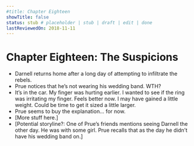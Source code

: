 ```yaml
---
#title: Chapter Eighteen
showTitle: false
status: stub # placeholder | stub | draft | edit | done
lastReviewedOn: 2018-11-11
---
```


# Chapter Eighteen: The Suspicions


* Darnell returns home after a long day of attempting to infiltrate the rebels.
* Prue notices that he’s not wearing his wedding band. WTH?
* It’s in the car. My finger was hurting earlier. I wanted to see if the ring was irritating my finger. Feels better now. I may have gained a little weight. Could be time to get it sized a little larger.
* Prue seems to buy the explanation... for now.
* [More stuff here.]
* [Potential storyline?: One of Prue’s friends mentions seeing Darnell the other day. He was with some girl. Prue recalls that as the day he didn’t have his wedding band on.]
